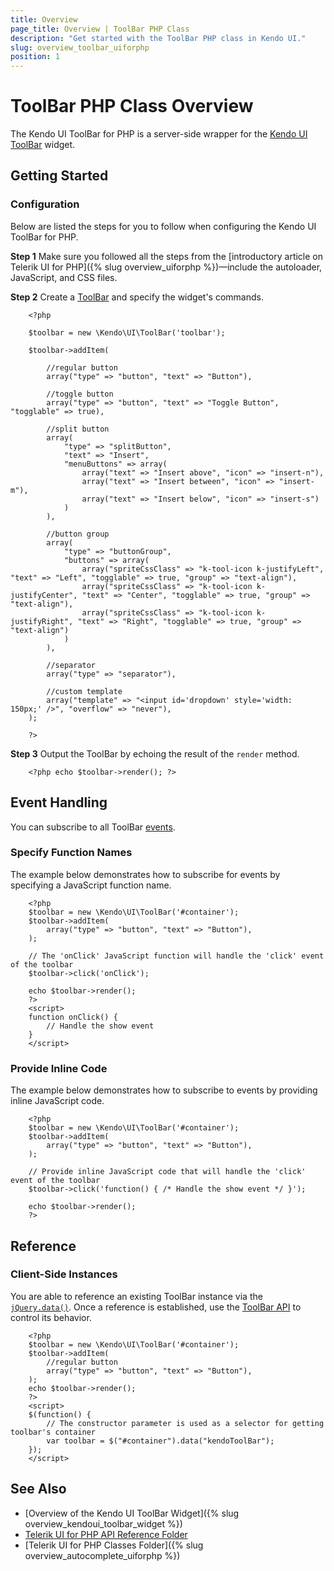 ```yaml
---
title: Overview
page_title: Overview | ToolBar PHP Class
description: "Get started with the ToolBar PHP class in Kendo UI."
slug: overview_toolbar_uiforphp
position: 1
---
```


# ToolBar PHP Class Overview

The Kendo UI ToolBar for PHP is a server-side wrapper for the [Kendo UI ToolBar](/api/javascript/ui/toolbar) widget.

## Getting Started

### Configuration

Below are listed the steps for you to follow when configuring the Kendo UI ToolBar for PHP.

**Step 1** Make sure you followed all the steps from the [introductory article on Telerik UI for PHP]({% slug overview_uiforphp %})&mdash;include the autoloader, JavaScript, and CSS files.

**Step 2** Create a [ToolBar](/api/php/Kendo/UI/ToolBar) and specify the widget's commands.



        <?php

        $toolbar = new \Kendo\UI\ToolBar('toolbar');

        $toolbar->addItem(

            //regular button
            array("type" => "button", "text" => "Button"),

            //toggle button
            array("type" => "button", "text" => "Toggle Button", "togglable" => true),

            //split button
            array(
                "type" => "splitButton",
                "text" => "Insert",
                "menuButtons" => array(
                    array("text" => "Insert above", "icon" => "insert-n"),
                    array("text" => "Insert between", "icon" => "insert-m"),
                    array("text" => "Insert below", "icon" => "insert-s")
                )
            ),

            //button group
            array(
                "type" => "buttonGroup",
                "buttons" => array(
                    array("spriteCssClass" => "k-tool-icon k-justifyLeft", "text" => "Left", "togglable" => true, "group" => "text-align"),
                    array("spriteCssClass" => "k-tool-icon k-justifyCenter", "text" => "Center", "togglable" => true, "group" => "text-align"),
                    array("spriteCssClass" => "k-tool-icon k-justifyRight", "text" => "Right", "togglable" => true, "group" => "text-align")
                )
            ),

            //separator
            array("type" => "separator"),

            //custom template
            array("template" => "<input id='dropdown' style='width: 150px;' />", "overflow" => "never"),
        );

        ?>

**Step 3** Output the ToolBar by echoing the result of the `render` method.



        <?php echo $toolbar->render(); ?>

## Event Handling

You can subscribe to all ToolBar [events](/api/javascript/ui/toolbar#events).

### Specify Function Names

The example below demonstrates how to subscribe for events by specifying a JavaScript function name.



        <?php
        $toolbar = new \Kendo\UI\ToolBar('#container');
        $toolbar->addItem(
            array("type" => "button", "text" => "Button"),
        );

        // The 'onClick' JavaScript function will handle the 'click' event of the toolbar
        $toolbar->click('onClick');

        echo $toolbar->render();
        ?>
        <script>
        function onClick() {
            // Handle the show event
        }
        </script>

### Provide Inline Code

The example below demonstrates how to subscribe to events by providing inline JavaScript code.



        <?php
        $toolbar = new \Kendo\UI\ToolBar('#container');
        $toolbar->addItem(
            array("type" => "button", "text" => "Button"),
        );

        // Provide inline JavaScript code that will handle the 'click' event of the toolbar
        $toolbar->click('function() { /* Handle the show event */ }');

        echo $toolbar->render();
        ?>

<!--*-->
## Reference

### Client-Side Instances

You are able to reference an existing ToolBar instance via the [`jQuery.data()`](http://api.jquery.com/jQuery.data/). Once a reference is established, use the [ToolBar API](/api/javascript/ui/toolbar#methods) to control its behavior.



        <?php
        $toolbar = new \Kendo\UI\ToolBar('#container');
        $toolbar->addItem(
            //regular button
            array("type" => "button", "text" => "Button"),
        );
        echo $toolbar->render();
        ?>
        <script>
        $(function() {
            // The constructor parameter is used as a selector for getting toolbar's container
            var toolbar = $("#container").data("kendoToolBar");
        });
        </script>

## See Also

* [Overview of the Kendo UI ToolBar Widget]({% slug overview_kendoui_toolbar_widget %})
* [Telerik UI for PHP API Reference Folder](/api/php/Kendo/UI/AutoComplete)
* [Telerik UI for PHP Classes Folder]({% slug overview_autocomplete_uiforphp %})
